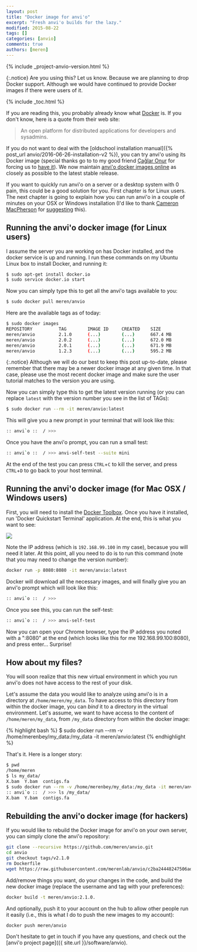 ```yaml
---
layout: post
title: "Docker image for anvi'o"
excerpt: "Fresh anvi'o builds for the lazy."
modified: 2015-08-22
tags: []
categories: [anvio]
comments: true
authors: [meren]
---
```


{% include _project-anvio-version.html %}

{:.notice}
Are you using this? Let us know. Because we are planning to drop Docker support. Although we would have continued to provide Docker images if there were users of it.

{% include _toc.html %}

If you are reading this, you probably already know what [Docker](https://www.docker.com/https://www.docker.com/) is. If you don't know, here is a quote from their web site:

<blockquote>
An open platform for distributed applications for developers and sysadmins.
</blockquote>

If you do not want to deal with the [oldschool installation manual]({% post_url anvio/2016-06-26-installation-v2 %}), you can try anvi'o using its Docker image (special thanks go to to my good friend [Çağlar Onur](https://twitter.com/caglar10ur) for forcing us to [have it](https://github.com/meren/anvio/pull/191)). We now maintain [anvi'o docker images online](https://hub.docker.com/r/meren/anvio/tags/) as closely as possible to the latest stable release.

If you want to quickly run anvi'o on a server or a desktop system with 0 pain, this could be a good solution for you. First chapter is for Linux users. The next chapter is going to explain how you can run anvi'o in a couple of minutes on your OSX or Windows installation (I'd like to thank [Cameron MacPherson](https://www.linkedin.com/pub/cameron-macpherson/3/279/219) for [suggesting](https://github.com/meren/anvio/issues/213#issuecomment-148481913) this).

## Running the anvi'o docker image (for Linux users)

I assume the server you are working on has Docker installed, and the docker service is up and running. I run these commands on my Ubuntu Linux box to install Docker, and running it: 

``` bash
$ sudo apt-get install docker.io
$ sudo service docker.io start
```

Now you can simply type this to get all the anvi'o tags available to you:

``` bash
$ sudo docker pull meren/anvio
```

Here are the available tags as of today:

``` bash
$ sudo docker images
REPOSITORY          TAG        IMAGE ID     CREATED    SIZE
meren/anvio         2.1.0      (...)        (...)      667.4 MB
meren/anvio         2.0.2      (...)        (...)      672.0 MB
meren/anvio         2.0.1      (...)        (...)      671.9 MB
meren/anvio         1.2.3      (...)        (...)      595.2 MB
```

{:.notice}
Although we will do our best to keep this post up-to-date, please remember that there may be a newer docker image at any given time. In that case, please use the most recent docker image and make sure the user tutorial matches to the version you are using.

Now you can simply type this to get the latest version running (or you can replace `latest` with the version number you see in the list of TAGs):

``` bash
$ sudo docker run --rm -it meren/anvio:latest
```

This will give you a new prompt in your terminal that will look like this:

``` bash
:: anvi`o ::  / >>>
```

Once you have the anvi'o prompt, you can run a small test:

``` bash
:: anvi`o ::  / >>> anvi-self-test --suite mini
```


At the end of the test you can press `CTRL`+`C` to kill the server, and press `CTRL`+`D` to go back to your host terminal.


## Running the anvi'o docker image (for Mac OSX / Windows users)

First, you will need to install the [Docker Toolbox](https://www.docker.com/toolbox). Once you have it installed, run 'Docker Quickstart Terminal' application. At the end, this is what you want to see:

<div class="centerimg">
<a href="{{ site.url }}/images/anvio/2015-08-22-docker-image-for-anvio/docker-terminal.png"><img src="{{ site.url }}/images/anvio/2015-08-22-docker-image-for-anvio/docker-terminal.png" /></a>
</div>

Note the IP address (which is `192.168.99.100` in my case), becasue you will need it later. At this point, all you need to do is to run this command (note that you may need to change the version number):

``` bash
docker run -p 8080:8080 -it meren/anvio:latest
```

Docker will download all the necessary images, and will finally give you an anvi'o prompt which will look like this:

``` bash
:: anvi`o ::  / >>>
```

Once you see this, you can run the self-test:

``` bash
:: anvi`o ::  / >>> anvi-self-test 
```

Now you can open your Chrome browser, type the IP address you noted with a ":8080" at the end (which looks like this for me 192.168.99.100:8080), and press enter... Surprise!


## How about my files?

You will soon realize that this new virtual environment in which you run anvi'o does not have access to the rest of your disk.

Let's assume the data you would like to analyze using anvi'o is in a directory at `/home/meren/my_data`. To have access to this directory from within the docker image, you can _bind_ it to a directory in the virtual environment. Let's assume, we want to have access to the content of `/home/meren/my_data`, from `/my_data` directory from within the docker image:

{% highlight bash %}
$ sudo docker run --rm -v /home/merenbey/my_data:/my_data -it meren/anvio:latest
{% endhighlight %}

That's it. Here is a longer story:

``` bash
$ pwd
/home/meren
$ ls my_data/
X.bam  Y.bam  contigs.fa
$ sudo docker run --rm -v /home/merenbey/my_data:/my_data -it meren/anvio:latest                                      
:: anvi`o ::  / >>> ls /my_data/
X.bam  Y.bam  contigs.fa
```


## Rebuilding the anvi'o docker image (for hackers)

If you would like to rebuild the Docker image for anvi'o on your own server, you can simply clone the anvi'o repository:

``` bash
git clone --recursive https://github.com/meren/anvio.git
cd anvio
git checkout tags/v2.1.0
rm Dockerfile
wget https://raw.githubusercontent.com/merenlab/anvio/c2ba24448247506ad848543f4d4e0a802a2b0692/Dockerfile
```

Add/remove things you want, do your changes in the code, and build the new docker image (replace the username and tag with your preferences):

``` bash
docker build -t meren/anvio:2.1.0.
```

And optionally, push it to your account on the hub to allow other people run it easily (i.e., this is what I do to push the new images to my account):

``` bash
docker push meren/anvio
```

Don't hesitate to get in touch if you have any questions, and check out the [anvi'o project page]({{ site.url }}/software/anvio).

